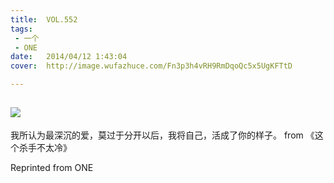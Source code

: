 ```yaml
---
title:	VOL.552
tags:
 - 一个
 - ONE
date:	2014/04/12 1:43:04
cover:	http://image.wufazhuce.com/Fn3p3h4vRH9RmDqoQc5x5UgKFTtD

---
```

![](http://image.wufazhuce.com/Fn3p3h4vRH9RmDqoQc5x5UgKFTtD)
---

我所认为最深沉的爱，莫过于分开以后，我将自己，活成了你的样子。 from 《这个杀手不太冷》
 
Reprinted from ONE
